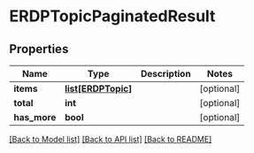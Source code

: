 # ERDPTopicPaginatedResult

## Properties
Name | Type | Description | Notes
------------ | ------------- | ------------- | -------------
**items** | [**list[ERDPTopic]**](ERDPTopic.md) |  | [optional] 
**total** | **int** |  | [optional] 
**has_more** | **bool** |  | [optional] 

[[Back to Model list]](../README.md#documentation-for-models) [[Back to API list]](../README.md#documentation-for-api-endpoints) [[Back to README]](../README.md)

